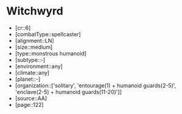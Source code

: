 
# Witchwyrd

- [cr::6]
- [combatType::spellcaster]
- [alignment::LN]
- [size::medium]
- [type::monstrous humanoid]
- [subtype::-]
- [environment::any]
- [climate::any]
- [planet::-]
- [organization::['solitary', 'entourage(1) + humanoid guards(2-5)', 'enclave(2-5) + humanoid guards(11-20)']]
- [source::AA]
- [page::122]
